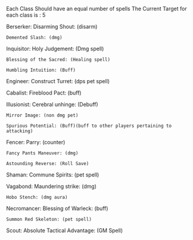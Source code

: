 Each Class Should have an equal number of spells
The Current Target for each class is : 5


Berserker:
	Disarming Shout: (disarm)

	Demented Slash: (dmg)

Inquisitor:
	Holy Judgement: (Dmg spell)

	Blessing of the Sacred: (Healing spell)

	Humbling Intuition: (Buff)

Engineer:
	Construct Turret: (dps pet spell)

Cabalist:
	Fireblood Pact: (buff)

Illusionist:
	Cerebral unhinge: (Debuff)

	Mirror Image: (non dmg pet)

	Spurious Potential: (Buff)(buff to other players pertaining to attacking)

Fencer:
	Parry: (counter)

	Fancy Pants Maneuver: (dmg)

	Astounding Reverse: (Roll Save)

Shaman:
	Commune Spirits: (pet spell)

Vagabond:
	Maundering strike: (dmg)

	Hobo Stench: (dmg aura)

Necromancer:
	Blessing of Warleck: (buff)

	Summon Red Skeleton: (pet spell)

Scout:
	Absolute Tactical Advantage: (GM Spell)
	



